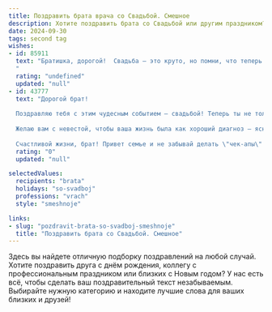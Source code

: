 ```yaml
---
title: Поздравить брата врача со Свадьбой. Смешное
description: Хотите поздравить брата со Свадьбой или другим праздником? Наш ИИ создаст незабываемое поздравление, а вы обязательно выделитесь среди других.  
date: 2024-09-30
tags: second tag
wishes:
- id: 85911
  text: "Братишка, дорогой!  Свадьба – это круто, но помни, что теперь ты не только врач, спасающий жизни, но и семейный доктор, которому придётся лечить не только простуду, но и головную боль от вечных женских «капризов»!  Желаю вам с (имя невесты) крепкой семейной иммунной системы, чтобы никакие вирусы ссор и недопониманий вас не брали! Горько! (Но не слишком, а то придётся тебя самого лечить!)
  "
  rating: "undefined"
  updated: "null"
- id: 43777
  text: "Дорогой брат!
  
  Поздравляю тебя с этим чудесным событием — свадьбой! Теперь ты не только врач, который лечит сердца, но и тот, кто будет заботиться о своем единственном и неповторимом пациенте — своей супруге! Надеюсь, ты теперь запомнил, что \"анальгетики\" — это не просто \"какие-то лекарства\", а важное средство для устранения стресса после тяжелого дня, особенно если твоя жена скажет, что ей не нравится твой новый бравый галстук!
  
  Желаю вам с невестой, чтобы ваша жизнь была как хороший диагноз — ясной, точной и без неожиданных осложнений. Пусть счастье сыплется на вас, как рецепт бабушкиного пирога, а любовь пусть растет, как число пациентов в твоей практике!
  
  Счастливой жизни, брат! Привет семье и не забывай делать \"чек-апы\" своему счастью!"
  rating: "0"
  updated: "null"

selectedValues:
  recipients: "brata"
  holidays: "so-svadboj"
  professions: "vrach"
  style: "smeshnoje"

links:
- slug: "pozdravit-brata-so-svadboj-smeshnoje"
  title: "Поздравить брата со Свадьбой. Смешное"
---
```


Здесь вы найдете отличную подборку поздравлений на любой случай. 
Хотите поздравить друга с днём рождения, коллегу с профессиональным праздником или близких с Новым годом? У нас есть всё, чтобы сделать ваш поздравительный текст незабываемым. Выбирайте нужную категорию и находите лучшие слова для ваших близких и друзей!
